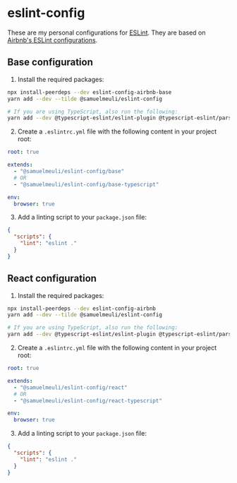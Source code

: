 # eslint-config

These are my personal configurations for [ESLint](https://github.com/eslint/eslint). They are based on [Airbnb's ESLint configurations](https://github.com/airbnb/javascript).

## Base configuration

1. Install the required packages:

```sh
npx install-peerdeps --dev eslint-config-airbnb-base
yarn add --dev --tilde @samuelmeuli/eslint-config

# If you are using TypeScript, also run the following:
yarn add --dev @typescript-eslint/eslint-plugin @typescript-eslint/parser
```

2. Create a `.eslintrc.yml` file with the following content in your project root:

```yml
root: true

extends:
  - "@samuelmeuli/eslint-config/base"
  # OR
  - "@samuelmeuli/eslint-config/base-typescript"

env:
  browser: true
```

3. Add a linting script to your `package.json` file:

```json
{
  "scripts": {
    "lint": "eslint ."
  }
}
```

## React configuration

1. Install the required packages:

```sh
npx install-peerdeps --dev eslint-config-airbnb
yarn add --dev --tilde @samuelmeuli/eslint-config

# If you are using TypeScript, also run the following:
yarn add --dev @typescript-eslint/eslint-plugin @typescript-eslint/parser
```

2. Create a `.eslintrc.yml` file with the following content in your project root:

```yml
root: true

extends:
  - "@samuelmeuli/eslint-config/react"
  # OR
  - "@samuelmeuli/eslint-config/react-typescript"

env:
  browser: true
```

3. Add a linting script to your `package.json` file:

```json
{
  "scripts": {
    "lint": "eslint ."
  }
}
```
